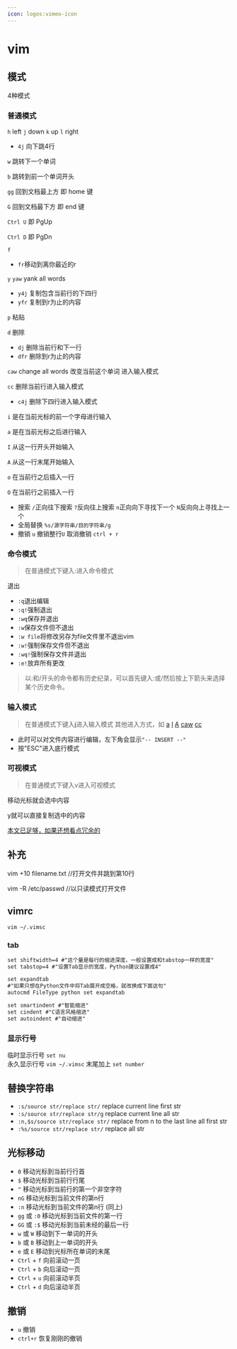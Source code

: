 ```yaml
---
icon: logos:vimeo-icon
---
```

# vim

## 模式

4种模式

### 普通模式

`h` left `j` down `k` up `l` right

* `4j` 向下跳4行

`w` 跳转下一个单词

`b` 跳转到前一个单词开头

`gg` 回到文档最上方 即 home 键

`G` 回到文档最下方 即 end 键

`Ctrl U` 即 PgUp

`Ctrl D` 即 PgDn

`f`

* `fr`移动到离你最近的r

`y` `yaw` yank all words

* `y4j` 复制包含当前行的下四行
* `yfr` 复制到r为止的内容

`p` 粘贴

`d` 删除

* `dj` 删除当前行和下一行
* `dfr` 删除到r为止的内容

<span id="insert-caw">`caw` change all words 改变当前这个单词 进入输入模式</span>

<span id="insert-cc">`cc` 删除当前行进入输入模式</span>

* `c4j` 删除下四行进入输入模式

<span id="insert-i">`i` 是在当前光标的前一个字母进行输入</span>

<span id="insert-a">`a` 是在当前光标之后进行输入</span>

<span id="insert-I">`I` 从这一行开头开始输入</span>

<span id="insert-A">`A` 从这一行末尾开始输入</span>

`o` 在当前行之后插入一行

`O` 在当前行之前插入一行

* 搜索 `/`正向往下搜索 `?`反向往上搜索 `n`正向向下寻找下一个 `N`反向向上寻找上一个
* 全局替换 `%s/源字符串/目的字符串/g`
* 撤销 `u` 撤销整行`U` 取消撤销 `ctrl + r`

### 命令模式

> 在普通模式下键入:进入命令模式

退出

* `:q`退出编辑
* `:q!`强制退出
* `:wq`保存并退出
* `:w`保存文件但不退出
* `:w file`将修改另存为file文件里不退出vim
* `:w!`强制保存文件但不退出
* `:wq!`强制保存文件并退出
* `:e!`放弃所有更改

> 以:和/开头的命令都有历史纪录，可以首先键入:或/然后按上下箭头来选择某个历史命令。

### 输入模式

> 在普通模式下键入[i](#insert-i)进入输入模式
> 其他进入方式，如 [a](#insert-a) [I](#insert-I) [A](#insert-A) [caw](#insert-caw) [cc](#insert-cc)

* 此时可以对文件内容进行编辑，左下角会显示`"-- INSERT --"`
* 按"ESC"进入底行模式

### 可视模式

> 在普通模式下键入v进入可视模式

移动光标就会选中内容

y就可以直接复制选中的内容

<a href = "https://blog.csdn.net/feosun/article/details/73196299" title="其他命令" target="_blank">本文已足够，如果还想看点冗余的</a>

## 补充

vim +10 filename.txt //打开文件并跳到第10行

vim -R /etc/passwd //以只读模式打开文件

## vimrc

`vim ~/.vimsc`

### tab

```txt [.vimsc]
set shiftwidth=4 #"这个量是每行的缩进深度，一般设置成和tabstop一样的宽度"
set tabstop=4 #"设置Tab显示的宽度，Python建议设置成4"

set expandtab
#"如果只想在Python文件中将Tab展开成空格，就改换成下面这句"
autocmd FileType python set expandtab

set smartindent #"智能缩进"
set cindent #"C语言风格缩进"
set autoindent #"自动缩进"
```

### 显示行号

临时显示行号 `set nu`  
永久显示行号 `vim ~/.vimsc` 末尾加上 `set number`

## 替换字符串

* `:s/source str/replace str/` replace current line first str
* `:s/source str/replace str/g` replace current line all str
* `:n,$s/source str/replace str/` replace from n to the last line all first str
* `:%s/source str/replace str/` replace all str

## 光标移动

* `0` 移动光标到当前行行首
* `$` 移动光标到当前行行尾
* `^` 移动光标到当前行的第一个非空字符
* `nG` 移动光标到当前文件的第n行
* `:n` 移动光标到当前文件的第n行 (同上)
* `gg` 或 `:0` 移动光标到当前文件的第一行
* `GG` 或 `:$` 移动光标到当前未经的最后一行
* `w` 或 `W` 移动到下一单词的开头
* `b` 或 `B` 移动到上一单词的开头
* `e` 或 `E` 移动到光标所在单词的末尾
* `Ctrl` + `f` 向前滚动一页
* `Ctrl` + `b` 向后滚动一页
* `Ctrl` + `u` 向前滚动半页
* `Ctrl` + `d` 向后滚动半页

## 撤销

* `u` 撤销
* `ctrl+r` 恢复刚刚的撤销
